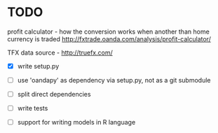 TODO
====

profit calculator - how the conversion works when another than home currency is traded
http://fxtrade.oanda.com/analysis/profit-calculator/

TFX data source -
http://truefx.com/

- [x] write setup.py
- [ ] use 'oandapy' as dependency via setup.py, not as a git submodule
- [ ] split direct dependencies
- [ ] write tests
- [ ] support for writing models in R language

